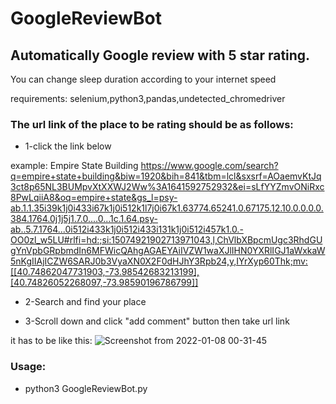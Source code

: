# GoogleReviewBot
## Automatically Google review  with 5 star rating.

You can change sleep duration according to your internet speed

requirements: selenium,python3,pandas,undetected_chromedriver


### The url link of the place to be rating should be as follows:

- 1-click the link below

example: Empire State Building https://www.google.com/search?q=empire+state+building&biw=1920&bih=841&tbm=lcl&sxsrf=AOaemvKtJq3ct8p65NL3BUMpvXtXXWJ2Ww%3A1641592752932&ei=sLfYYZmvONiRxc8PwLqiiA8&oq=empire+state&gs_l=psy-ab.1.1.35i39k1j0i433i67k1j0i512k1l7j0i67k1.63774.65241.0.67175.12.10.0.0.0.0.384.1764.0j1j5j1.7.0....0...1c.1.64.psy-ab..5.7.1764...0i512i433k1j0i512i433i131k1j0i512i457k1.0.-OO0zl_w5LU#rlfi=hd:;si:15074921902713971043,l,ChVlbXBpcmUgc3RhdGUgYnVpbGRpbmdIn6MFWicQAhgAGAEYAiIVZW1waXJlIHN0YXRlIGJ1aWxkaW5nKgIIAjICZW6SARJ0b3VyaXN0X2F0dHJhY3Rpb24,y,IYrXyp60Thk;mv:[[40.74862047731903,-73.98542683213199],[40.74826052268097,-73.98590196786799]]

- 2-Search and find your place

- 3-Scroll down and click "add comment" button then take url link

it has to be like this:
![Screenshot from 2022-01-08 00-31-45](https://user-images.githubusercontent.com/83416622/148614341-f61c874c-92a1-425b-89d4-57059b035b43.png)

### Usage:
- python3 GoogleReviewBot.py
